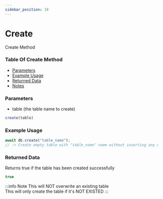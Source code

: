 ```yaml
---
sidebar_position: 18
---
```


# Create

Create Method

### Table Of Create Method

- [Parameters](#parameters)
- [Example Usage](#example-usage)
- [Returned Data](#returned-data)
- [Notes](#notes)

### Parameters
- table (the table name to create)
```js
create(table)
```

### Example Usage
```js
await db.create("table_name");
// -> Create empty table with "table_name" name without inserting any data to it
```

### Returned Data
Returns true if the table has been created successfully
```js
true
```

:::info Note
This will <span class="optional">NOT</span> overwrite an existing table<br/>
This will only create the table if it's <span class="optional">NOT EXISTED</span>
:::